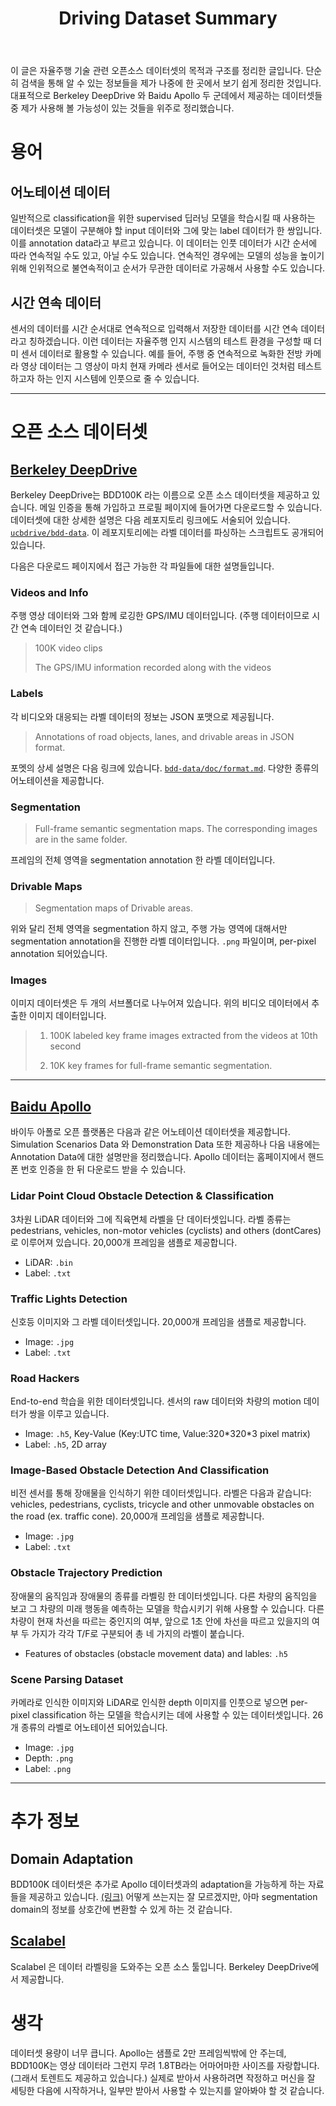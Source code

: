 ﻿---
layout: post
title: "Driving Dataset Summary"
published: True
---

이 글은 자율주행 기술 관련 오픈소스 데이터셋의 목적과 구조를 정리한 글입니다. 단순히 검색을 통해 알 수 있는 정보들을 제가 나중에 한 곳에서 보기 쉽게 정리한 것입니다. 대표적으로 Berkeley DeepDrive 와 Baidu Apollo 두 군데에서 제공하는 데이터셋들 중 제가 사용해 볼 가능성이 있는 것들을 위주로 정리했습니다.



# 용어

## 어노테이션 데이터

일반적으로 classification을 위한 supervised 딥러닝 모델을 학습시킬 때 사용하는 데이터셋은 모델이 구분해야 할 input 데이터와 그에 맞는 label 데이터가 한 쌍입니다. 이를 annotation data라고 부르고 있습니다. 이 데이터는 인풋 데이터가 시간 순서에 따라 연속적일 수도 있고, 아닐 수도 있습니다. 연속적인 경우에는 모델의 성능을 높이기 위해 인위적으로 불연속적이고 순서가 무관한 데이터로 가공해서 사용할 수도 있습니다.



## 시간 연속 데이터

센서의 데이터를 시간 순서대로 연속적으로 입력해서 저장한 데이터를 시간 연속 데이터라고 칭하겠습니다. 이런 데이터는 자율주행 인지 시스템의 테스트 환경을 구성할 때 더미 센서 데이터로 활용할 수 있습니다. 예를 들어, 주행 중 연속적으로 녹화한 전방 카메라 영상 데이터는 그 영상이 마치 현재 카메라 센서로 들어오는 데이터인 것처럼 테스트하고자 하는 인지 시스템에 인풋으로 줄 수 있습니다.



---



# 오픈 소스 데이터셋

## [Berkeley DeepDrive](http://bdd-data.berkeley.edu/index.html)

Berkeley DeepDrive는 BDD100K 라는 이름으로 오픈 소스 데이터셋을 제공하고 있습니다. 메일 인증을 통해 가입하고 프로필 페이지에 들어가면 다운로드할 수 있습니다. 데이터셋에 대한 상세한 설명은 다음 레포지토리 링크에도 서술되어 있습니다. [`ucbdrive/bdd-data`](https://github.com/ucbdrive/bdd-data). 이 레포지토리에는 라벨 데이터를 파싱하는 스크립트도 공개되어 있습니다.

다음은 다운로드 페이지에서 접근 가능한 각 파일들에 대한 설명들입니다.

### Videos and Info

주행 영상 데이터와 그와 함께 로깅한 GPS/IMU 데이터입니다. (주행 데이터이므로 시간 연속 데이터인 것 같습니다.)

> 100K video clips
>
> The GPS/IMU information recorded along with the videos

### Labels

각 비디오와 대응되는 라벨 데이터의 정보는 JSON 포맷으로 제공됩니다.

>  Annotations of road objects, lanes, and drivable areas in JSON format.

포멧의 상세 설명은 다음 링크에 있습니다. [`bdd-data/doc/format.md`](https://github.com/ucbdrive/bdd-data/blob/master/doc/format.md). 다양한 종류의 어노테이션을 제공합니다.

### Segmentation

> Full-frame semantic segmentation maps. The corresponding images are in the same folder.

프레임의 전체 영역을 segmentation annotation 한 라벨 데이터입니다.

### Drivable Maps

> Segmentation maps of Drivable areas.

위와 달리 전체 영역을 segmentation 하지 않고, 주행 가능 영역에 대해서만 segmentation annotation을 진행한 라벨 데이터입니다. `.png` 파일이며, per-pixel annotation 되어있습니다.

### Images

이미지 데이터셋은 두 개의 서브폴더로 나누어져 있습니다. 위의 비디오 데이터에서 추출한 이미지 데이터입니다.

> 1) 100K labeled key frame images extracted from the videos at 10th second
>
> 2) 10K key frames for full-frame semantic segmentation.



---



## [Baidu Apollo](http://data.apollo.auto/?locale=en-us&lang=en)

바이두 아폴로 오픈 플랫폼은 다음과 같은 어노테이션 데이터셋을 제공합니다. Simulation Scenarios Data 와 Demonstration Data 또한 제공하나 다음 내용에는 Annotation Data에 대한 설명만을 정리했습니다. Apollo 데이터는 홈페이지에서 핸드폰 번호 인증을 한 뒤 다운로드 받을 수 있습니다.

### Lidar Point Cloud Obstacle Detection & Classification

3차원 LiDAR 데이터와 그에 직육면체 라벨을 단 데이터셋입니다. 라벨 종류는 pedestrians, vehicles, non-motor vehicles (cyclists) and others (dontCares) 로 이루어져 있습니다. 20,000개 프레임을 샘플로 제공합니다.

* LiDAR: `.bin`
* Label: `.txt`

### Traffic Lights Detection

신호등 이미지와 그 라벨 데이터셋입니다. 20,000개 프레임을 샘플로 제공합니다.

* Image: `.jpg`
* Label: `.txt`

### Road Hackers

End-to-end 학습을 위한 데이터셋입니다. 센서의 raw 데이터와 차량의 motion 데이터가 쌍을 이루고 있습니다.

* Image: `.h5`, Key-Value (Key:UTC time, Value:320\*320\*3 pixel matrix)
* Label: `.h5`, 2D array

### Image-Based Obstacle Detection And Classification

비전 센서를 통해 장애물을 인식하기 위한 데이터셋입니다. 라벨은 다음과 같습니다: vehicles, pedestrians, cyclists, tricycle and other unmovable obstacles on the road (ex. traffic cone). 20,000개 프레임을 샘플로 제공합니다.

* Image: `.jpg`
* Label: `.txt`

### Obstacle Trajectory Prediction

장애물의 움직임과 장애물의 종류를 라벨링 한 데이터셋입니다. 다른 차량의 움직임을 보고 그 차량의 미래 행동을 예측하는 모델을 학습시키기 위해 사용할 수 있습니다. 다른 차량이 현재 차선을 따르는 중인지의 여부, 앞으로 1초 안에 차선을 따르고 있을지의 여부 두 가지가 각각 T/F로 구분되어 총 네 가지의 라벨이 붙습니다.

* Features of obstacles (obstacle movement data) and lables: `.h5`

### Scene Parsing Dataset

카메라로 인식한 이미지와 LiDAR로 인식한 depth 이미지를 인풋으로 넣으면 per-pixel classification 하는 모델을 학습시키는 데에 사용할 수 있는 데이터셋입니다. 26개 종류의 라벨로 어노테이션 되어있습니다.

* Image: `.jpg`
* Depth: `.png`
* Label: `.png`



---



# 추가 정보

## Domain Adaptation

BDD100K 데이터셋은 추가로 Apollo 데이터셋과의 adaptation을 가능하게 하는 자료들을 제공하고 있습니다. [(링크)](https://github.com/ucbdrive/bdd-data/tree/master/doc/apollo) 어떻게 쓰는지는 잘 모르겠지만, 아마 segmentation domain의 정보를 상호간에 변환할 수 있게 하는 것 같습니다.

## [Scalabel](https://www.scalabel.ai/)

Scalabel 은 데이터 라벨링을 도와주는 오픈 소스 툴입니다. Berkeley DeepDrive에서 제공합니다.



# 생각

데이터셋 용량이 너무 큽니다. Apollo는 샘플로 2만 프레임씩밖에 안 주는데, BDD100K는 영상 데이터라 그런지 무려 1.8TB라는 어마어마한 사이즈를 자랑합니다. (그래서 토렌트도 제공하고 있습니다.) 실제로 받아서 사용하려면 작정하고 머신을 잘 세팅한 다음에 시작하거나, 일부만 받아서 사용할 수 있는지를 알아봐야 할 것 같습니다.